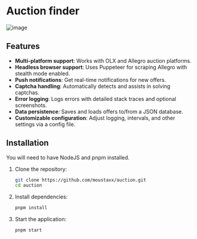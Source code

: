 # Auction finder

![image](https://github.com/moustaxx/auction/assets/39012456/11523e02-0500-4c76-bcca-2b94aa3dafc8)

## Features
- **Multi-platform support**: Works with OLX and Allegro auction platforms.
- **Headless browser support**: Uses Puppeteer for scraping Allegro with stealth mode enabled.
- **Push notifications**: Get real-time notifications for new offers.
- **Captcha handling**: Automatically detects and assists in solving captchas.
- **Error logging**: Logs errors with detailed stack traces and optional screenshots.
- **Data persistence**: Saves and loads offers to/from a JSON database.
- **Customizable configuration**: Adjust logging, intervals, and other settings via a config file.

## Installation
You will need to have NodeJS and pnpm installed.

1. Clone the repository:
   ```bash
   git clone https://github.com/moustaxx/auction.git
   cd auction
   ```

2. Install dependencies:
   ```bash
   pnpm install
   ```

3. Start the application:
   ```bash
   pnpm start
   ```